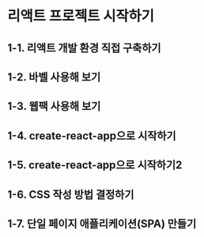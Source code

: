 # 리액트 프로젝트 시작하기
  ## 1-1. 리액트 개발 환경 직접 구축하기
  ## 1-2. 바벨 사용해 보기
  ## 1-3. 웹팩 사용해 보기
  ## 1-4. create-react-app으로 시작하기
  ## 1-5. create-react-app으로 시작하기2
  ## 1-6. CSS 작성 방법 결정하기
  ## 1-7. 단일 페이지 애플리케이션(SPA) 만들기